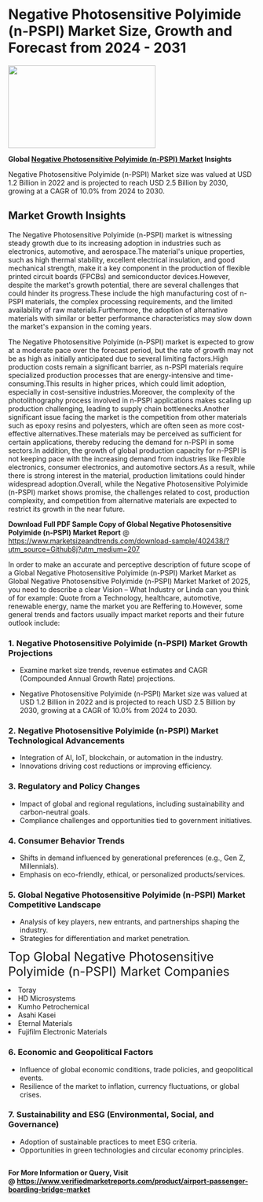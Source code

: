 <H1>Negative Photosensitive Polyimide (n-PSPI) Market Size, Growth and Forecast from 2024 - 2031</H1><img class="aligncenter size-medium wp-image-584254" src="https://thirdeyenews.in/wp-content/uploads/2024/09/Global-Market-Research-300x168.jpeg" alt="" width="300" height="168" /><p><strong>Global&nbsp;<a href="https://www.marketsizeandtrends.com/download-sample/402438/?utm_source=Github8j?utm_medium=207">Negative Photosensitive Polyimide (n-PSPI) Market</a> Insights</strong></p><p>Negative Photosensitive Polyimide (n-PSPI) Market size was valued at USD 1.2 Billion in 2022 and is projected to reach USD 2.5 Billion by 2030, growing at a CAGR of 10.0% from 2024 to 2030.</p><p><h2>Market Growth Insights</h2> <p>The Negative Photosensitive Polyimide (n-PSPI) market is witnessing steady growth due to its increasing adoption in industries such as electronics, automotive, and aerospace.The material's unique properties, such as high thermal stability, excellent electrical insulation, and good mechanical strength, make it a key component in the production of flexible printed circuit boards (FPCBs) and semiconductor devices.However, despite the market's growth potential, there are several challenges that could hinder its progress.These include the high manufacturing cost of n-PSPI materials, the complex processing requirements, and the limited availability of raw materials.Furthermore, the adoption of alternative materials with similar or better performance characteristics may slow down the market's expansion in the coming years.</p> <p>The Negative Photosensitive Polyimide (n-PSPI) market is expected to grow at a moderate pace over the forecast period, but the rate of growth may not be as high as initially anticipated due to several limiting factors.High production costs remain a significant barrier, as n-PSPI materials require specialized production processes that are energy-intensive and time-consuming.This results in higher prices, which could limit adoption, especially in cost-sensitive industries.Moreover, the complexity of the photolithography process involved in n-PSPI applications makes scaling up production challenging, leading to supply chain bottlenecks.Another significant issue facing the market is the competition from other materials such as epoxy resins and polyesters, which are often seen as more cost-effective alternatives.These materials may be perceived as sufficient for certain applications, thereby reducing the demand for n-PSPI in some sectors.In addition, the growth of global production capacity for n-PSPI is not keeping pace with the increasing demand from industries like flexible electronics, consumer electronics, and automotive sectors.As a result, while there is strong interest in the material, production limitations could hinder widespread adoption.Overall, while the Negative Photosensitive Polyimide (n-PSPI) market shows promise, the challenges related to cost, production complexity, and competition from alternative materials are expected to restrict its growth in the near future.</p> <p><span class=""><strong>Download Full PDF Sample Copy of Global Negative Photosensitive Polyimide (n-PSPI) Market Report</strong> @ <a href="https://www.marketsizeandtrends.com/download-sample/402438/?utm_source=Github8j?utm_medium=207" target="_blank">https://www.marketsizeandtrends.com/download-sample/402438/?utm_source=Github8j?utm_medium=207</a></span></p><p>In order to make an accurate and perceptive description of future scope of a Global&nbsp;Negative Photosensitive Polyimide (n-PSPI) Market Market as Global&nbsp;Negative Photosensitive Polyimide (n-PSPI) Market Market of 2025, you need to describe a clear Vision &ndash; What Industry or Linda can you think of for example: Quote from a Technology, healthcare, automotive, renewable energy, name the market you are Reffering to.However, some general trends and factors usually impact market reports and their future outlook include:</p><h3>1.&nbsp;<strong>Negative Photosensitive Polyimide (n-PSPI) Market Growth Projections</strong></h3><ul><li>Examine market size trends, revenue estimates and CAGR (Compounded Annual Growth Rate) projections.</li><li><p>Negative Photosensitive Polyimide (n-PSPI) Market size was valued at USD 1.2 Billion in 2022 and is projected to reach USD 2.5 Billion by 2030, growing at a CAGR of 10.0% from 2024 to 2030.</p></li></ul><h3>2.&nbsp;<strong>Negative Photosensitive Polyimide (n-PSPI) Market Technological Advancements</strong></h3><ul><li>Integration of AI, IoT, blockchain, or automation in the industry.</li><li>Innovations driving cost reductions or improving efficiency.</li></ul><h3>3.&nbsp;<strong>Regulatory and Policy Changes</strong></h3><ul><li>Impact of global and regional regulations, including sustainability and carbon-neutral goals.</li><li>Compliance challenges and opportunities tied to government initiatives.</li></ul><h3>4.&nbsp;<strong>Consumer Behavior Trends</strong></h3><ul><li>Shifts in demand influenced by generational preferences (e.g., Gen Z, Millennials).</li><li>Emphasis on eco-friendly, ethical, or personalized products/services.</li></ul><h3>5.&nbsp;<strong>Global Negative Photosensitive Polyimide (n-PSPI) Market Competitive Landscape</strong></h3><ul><li>Analysis of key players, new entrants, and partnerships shaping the industry.</li><li>Strategies for differentiation and market penetration.</li></ul><p data-pm-slice="1 1 []"><span style="color: inherit; font-family: inherit; font-size: 25px;">Top Global Negative Photosensitive Polyimide (n-PSPI) Market Companies</span></p><div class="" data-test-id=""><p><li>Toray</li><li> HD Microsystems</li><li> Kumho Petrochemical</li><li> Asahi Kasei</li><li> Eternal Materials</li><li> Fujifilm Electronic Materials</li></p></div><h3>6.&nbsp;<strong>Economic and Geopolitical Factors</strong></h3><ul><li>Influence of global economic conditions, trade policies, and geopolitical events.</li><li>Resilience of the market to inflation, currency fluctuations, or global crises.</li></ul><h3>7.&nbsp;<strong>Sustainability and ESG (Environmental, Social, and Governance)</strong></h3><ul><li>Adoption of sustainable practices to meet ESG criteria.</li><li>Opportunities in green technologies and circular economy principles.</li></ul><h2><strong style="font-size: 14px;">For More Information or Query, Visit @&nbsp;</strong><a style="background-color: #ffffff; font-size: 14px;" href="https://www.marketsizeandtrends.com/report/negative-photosensitive-polyimide-n-pspi-market/" target="_blank">https://www.verifiedmarketreports.com/product/airport-passenger-boarding-bridge-market</a></h2>